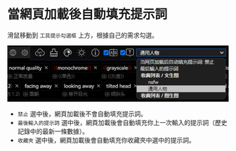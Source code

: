# 當網頁加載後自動填充提示詞

滑鼠移動到 `工具提示勾選框` 上方，根據自己的需求勾選。

![](../assets/images/AutoInputPrompt/auto_input_prompt.png)

- `禁止` 選中後，網頁加載後不會自動填充提示詞。
- `最後輸入的提示詞` 選中後，網頁加載後會自動填充你上一次輸入的提示詞（歷史記錄中的最新一條數據）。
- `收藏夾` 選中後，網頁加載後會自動填充你收藏夾中選中的提示詞。